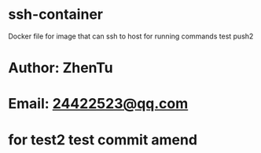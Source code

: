# ssh-container
Docker file for image that can ssh to host for running commands
test push2

# Author: ZhenTu
# Email: 24422523@qq.com

# for test2 test commit amend
